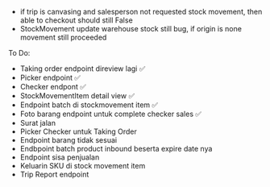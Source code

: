 - if trip is canvasing and salesperson not requested stock movement, then able to checkout should still False
- StockMovement update warehouse stock still bug, if origin is none movement still proceeded

To Do:
- Taking order endpoint direview lagi ✅
- Picker endpoint ✅
- Checker endpont ✅
- StockMovementItem detail view ✅
- Endpoint batch di stockmovement item ✅
- Foto barang endpoint untuk complete checker sales ✅
- Surat jalan
- Picker Checker untuk Taking Order
- Endpoint barang tidak sesuai
- Endbpoint batch product inbound beserta expire date nya
- Endpoint sisa penjualan
- Keluarin SKU di stock movement item
- Trip Report endpoint